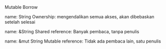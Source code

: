 Mutable Borrow

name: String
Ownership: mengendalikan semua akses, akan dibebaskan setelah selesai

name: &String
Shared reference: Banyak pembaca, tanpa penulis

name: &mut String
Mutable reference: Tidak ada pembaca lain, satu penulis

